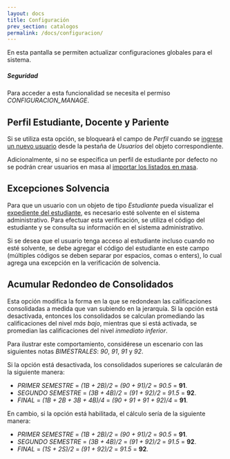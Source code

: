 ```yaml
---
layout: docs
title: Configuración
prev_section: catalogos
permalink: /docs/configuracion/
---
```


En esta pantalla se permiten actualizar configuraciones globales para el sistema.

<div class="note info">
  <h5>Seguridad</h5>
  <p>Para acceder a esta funcionalidad se necesita el permiso <i>CONFIGURACION_MANAGE</i>.</p>
</div>

## Perfil Estudiante, Docente y Pariente

Si se utiliza esta opción, se bloqueará el campo de *Perfil* cuando se [ingrese un nuevo usuario](/docs/usuarios/#crear_usuario)
desde la pestaña de *Usuarios* del objeto correspondiente.

Adicionalmente, si no se especifica un perfil de estudiante por defecto no se podrán crear usuarios en masa al
[importar los listados en masa](/docs/periodo_lectivos/#importar).

## Excepciones Solvencia

Para que un usuario con un objeto de tipo *Estudiante* pueda visualizar el [expediente del estudiante](/docs/estudiantes/#expediente_del_estudiante),
es necesario esté solvente en el sistema administrativo. Para efectuar esta verificación, se utiliza el código del estudiante y se
consulta su información en el sistema administrativo.

Si se desea que el usuario tenga acceso al estudiante incluso cuando no esté solvente, se debe agregar el código del estudiante
en este campo (múltiples códigos se deben separar por espacios, comas o enters), lo cual agrega una excepción en la verificación de
solvencia.

## Acumular Redondeo de Consolidados

Esta opción modifica la forma en la que se redondean las calificaciones consolidadas a medida que van subiendo en la jerarquía.
Si la opción está desactivada, entonces los consolidados se calculan promediando las calificaciones del nivel *más bajo*, mientras
que si está activada, se promedian las calificaciones del nivel *inmediato inferior*.

Para ilustrar este comportamiento, considérese un escenario con las siguientes notas *BIMESTRALES*: *90*, *91*, *91* y *92*.

Si la opción está desactivada, los consolidados superiores se calcularán de la siguiente manera:

- *PRIMER SEMESTRE* = *(1B + 2B)/2* = *(90 + 91)/2* = *90.5* = **91**.
- *SEGUNDO SEMESTRE* = *(3B + 4B)/2* = *(91 + 92)/2* = *91.5* = **92**.
- *FINAL* = *(1B + 2B + 3B + 4B)/4* = *(90 + 91 + 91 + 92)/4* = **91**.

En cambio, si la opción está habilitada, el cálculo sería de la siguiente manera:

- *PRIMER SEMESTRE* = *(1B + 2B)/2* = *(90 + 91)/2* = *90.5* = **91**.
- *SEGUNDO SEMESTRE* = *(3B + 4B)/2* = *(91 + 92)/2* = *91.5* = **92**.
- *FINAL* = *(1S + 2S)/2* = *(91 + 92)/2* = *91.5* = **92**.
